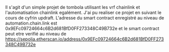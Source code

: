 Il s'agit d'un simple projet de tombola utilisant les vrf chainlink et l'automatisation chainlink
egalément. J'ai pu realiser ce projet en suivant le cours de cyfrin updraft. 
L'adresse du smart contract enregistré au niveau de automation.chain.link est 0x9EFc09724664c6B2d681BfD0FF273348C49B732e et le smart contract peut etre verifié au niveau de
https://sepolia.etherscan.io/address/0x9EFc09724664c6B2d681BfD0FF273348C49B732e
